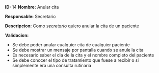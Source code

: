 **ID:** 14 **Nombre:** Anular cita

**Responsable:** Secretario

**Descripcion:**
Como *secretario* quiero anular la cita de un paciente

**Validacion:**

- Se debe poder anular cualquier cita de cualquier paciente
- Se debe mostrar un mensaje por pantalla cuando se anule la cita
- Es necesario saber el dia de la cita y el nombre completo del paciente
- Se debe conocer el tipo de tratamiento que fuese a recibir o si simplemente era una consulta rutinaria
